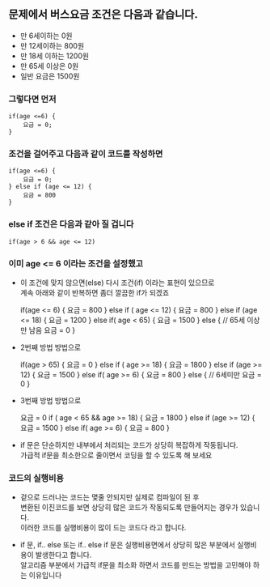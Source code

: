 ## 문제에서 버스요금 조건은 다음과 같습니다.

* 만 6세이하는 0원
* 만 12세이하는 800원
* 만 18세 이하는 1200원
* 만 65세 이상은 0원
* 일반 요금은 1500원

### 그렇다면 먼저
    if(age <=6) {
		요금 = 0;
	}	

### 조건을 걸어주고 다음과 같이 코드를 작성하면
	if(age <=6) {
		요금 = 0;
	} else if (age <= 12) {
		요금 = 800
	}

### else if 조건은 다음과 같아 질 겁니다
	if(age > 6 && age <= 12)

### 이미 age <= 6 이라는 조건을 설정했고  
* 이 조건에 맞지 않으면(else) 다시 조건(if) 이라는 표현이 있으므로  
계속 아래와 같이 반복하면 좀더 깔끔한 if가 되겠죠

	if(age <= 6) {
		요금 = 800
	} else if ( age <= 12) {
		요금 = 800
	} else if (age <= 18) {
		요금 = 1200
	} else if( age < 65) {
		요금 = 1500
	} else { // 65세 이상만 남음
		요금 = 0
	}


* 2번째 방법 방법으로


	if(age > 65) {
		요금 = 0
	} else if ( age >= 18) {
		요금 = 1800
	} else if (age >= 12) {
		요금 = 1500
	} else if( age >= 6) {
		요금 = 800
	} else { // 6세미만 
		요금 = 0
	}


* 3번째 방법 방법으로


	요금 = 0
	if ( age < 65 && age >= 18) {
		요금 = 1800
	} else if (age >= 12) {
		요금 = 1500
	} else if( age >= 6) {
		요금 = 800
	}


* if 문은 단순하지만 내부에서 처리되는 코드가 상당히 복잡하게 작동됩니다.  
가급적 if문을 최소한으로 줄이면서 코딩을 할 수 있도록 해 보세요	

### 코드의 실행비용

* 겉으로 드러나는 코드는 몇줄 안되지만 실제로 컴파일이 된 후  
변환된 이진코드를 보면 상당히 많은 코드가 작동되도록 만들어지는 경우가 있습니다.  
이러한 코드를 실행비용이 많이 드는 코드다 라고 합니다.

* if 문, if.. else 또는 if.. else if 문은 실행비용면에서 상당히 많은 부분에서 실행비용이 발생한다고 합니다.  
알고리즘 부분에서 가급적 if문을 최소화 하면서 코드를 만드는 방법을 고민해야 하는 이유입니다









